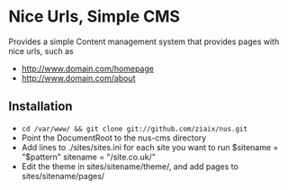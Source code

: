 # Nice Urls, Simple CMS

Provides a simple Content management system that provides pages with nice urls, such as
  - http://www.domain.com/homepage
  - http://www.domain.com/about

## Installation

  - `cd /var/www/ && git clone git://github.com/ziaix/nus.git`
  - Point the DocumentRoot to the nus-cms directory
  - Add lines to ./sites/sites.ini for each site you want to run
    $sitename = "$pattern"
    sitename = "/site\.co\.uk/"
  - Edit the theme in sites/sitename/theme/, and add pages to sites/sitename/pages/
    
